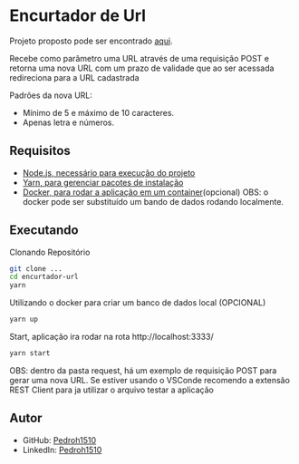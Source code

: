 # Encurtador de Url

Projeto proposto pode ser encontrado [aqui](https://github.com/backend-br/desafios/tree/master/1%20-%20Easy/Encurtador%20de%20URL).

Recebe como parâmetro uma URL através de uma requisição POST e retorna uma nova URL com um prazo de validade que ao ser acessada redireciona para a URL cadastrada

Padrões da nova URL:

- Mínimo de 5 e máximo de 10 caracteres.
- Apenas letra e números.

## Requisitos

- [Node.js, necessário para execução do projeto](https://nodejs.org/en/)
- [Yarn, para gerenciar pacotes de instalação](https://classic.yarnpkg.com/pt-BR/docs/install/#windows-stable)
- [Docker, para rodar a aplicação em um container](https://docs.docker.com/compose/install/)(opcional)
OBS: o docker pode ser substituído um bando de dados rodando localmente.

## Executando

Clonando Repositório

```sh
git clone ...
cd encurtador-url
yarn
```

Utilizando o docker para criar um banco de dados local (OPCIONAL)

```sh
yarn up
```

Start, aplicação ira rodar na rota http://localhost:3333/

```sh
yarn start
```

OBS: dentro da pasta request, há um exemplo de requisição POST para gerar uma nova URL. Se estiver usando o VSConde recomendo a extensão REST Client para ja utilizar o arquivo testar a aplicação

## Autor

- GitHub: [Pedroh1510](https://github.com/Pedroh1510)
- LinkedIn: [Pedroh1510](www.linkedin.com/in/pedroh1510)
